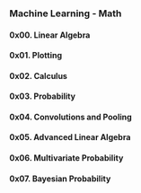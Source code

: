 ### Machine Learning - Math

#### 0x00. Linear Algebra
#### 0x01. Plotting
#### 0x02. Calculus
#### 0x03. Probability
#### 0x04. Convolutions and Pooling
#### 0x05. Advanced Linear Algebra
#### 0x06. Multivariate Probability
#### 0x07. Bayesian Probability
